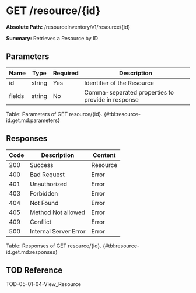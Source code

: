 <!--
    ATTENTION: This file was generated via gradle!
               Do NOT manually edit this file! Any such changes will be overwritten!
-->

# GET /resource/{id}

**Absolute Path:** /resourceInventory/v1/resource/{id}

**Summary:** Retrieves a Resource by ID

## Parameters

| Name | Type | Required | Description |
|------|------|----------|-------------|
| id | string | Yes | Identifier of the Resource |
| fields | string | No | Comma-separated properties to provide in response |

Table: Parameters of GET resource/{id}. {#tbl:resource-id.get.md:parameters}

## Responses

| Code | Description | Content |
|------|-------------|---------|
| 200 | Success | Resource |
| 400 | Bad Request | Error |
| 401 | Unauthorized | Error |
| 403 | Forbidden | Error |
| 404 | Not Found | Error |
| 405 | Method Not allowed | Error |
| 409 | Conflict | Error |
| 500 | Internal Server Error | Error |

Table: Responses of GET resource/{id}. {#tbl:resource-id.get.md:responses}

## TOD Reference

TOD-05-01-04-View_Resource
